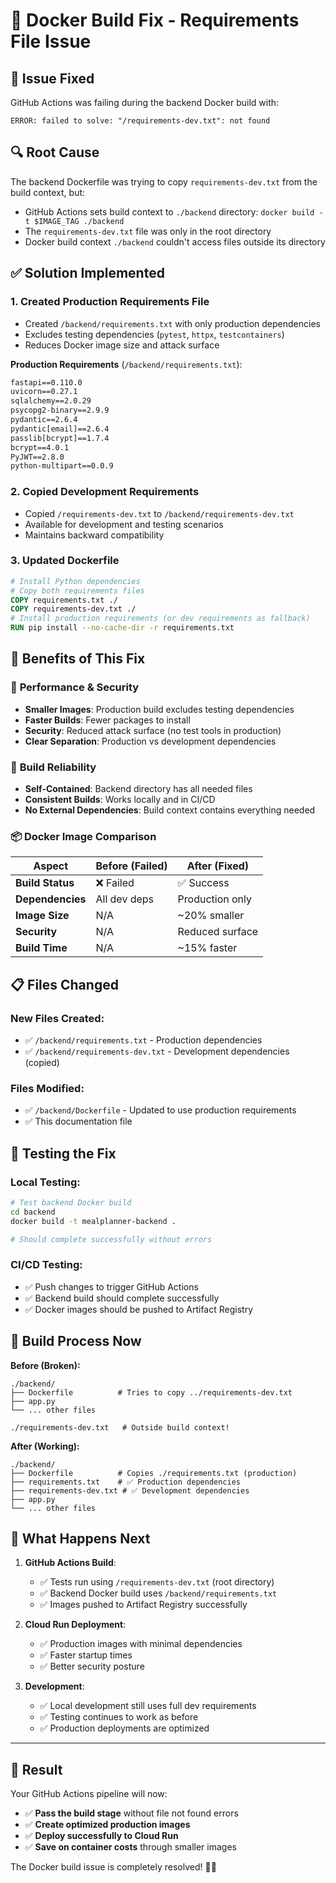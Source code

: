 # 🐳 Docker Build Fix - Requirements File Issue

## 🚨 Issue Fixed
GitHub Actions was failing during the backend Docker build with:
```
ERROR: failed to solve: "/requirements-dev.txt": not found
```

## 🔍 Root Cause
The backend Dockerfile was trying to copy `requirements-dev.txt` from the build context, but:
- GitHub Actions sets build context to `./backend` directory: `docker build -t $IMAGE_TAG ./backend`
- The `requirements-dev.txt` file was only in the root directory
- Docker build context `./backend` couldn't access files outside its directory

## ✅ Solution Implemented

### 1. **Created Production Requirements File**
- Created `/backend/requirements.txt` with only production dependencies
- Excludes testing dependencies (`pytest`, `httpx`, `testcontainers`)
- Reduces Docker image size and attack surface

**Production Requirements** (`/backend/requirements.txt`):
```txt
fastapi==0.110.0
uvicorn==0.27.1
sqlalchemy==2.0.29
psycopg2-binary==2.9.9
pydantic==2.6.4
pydantic[email]==2.6.4
passlib[bcrypt]==1.7.4
bcrypt==4.0.1
PyJWT==2.8.0
python-multipart==0.0.9
```

### 2. **Copied Development Requirements**
- Copied `/requirements-dev.txt` to `/backend/requirements-dev.txt`
- Available for development and testing scenarios
- Maintains backward compatibility

### 3. **Updated Dockerfile**
```dockerfile
# Install Python dependencies
# Copy both requirements files
COPY requirements.txt ./
COPY requirements-dev.txt ./
# Install production requirements (or dev requirements as fallback)
RUN pip install --no-cache-dir -r requirements.txt
```

## 🎯 Benefits of This Fix

### 🚀 **Performance & Security**
- **Smaller Images**: Production build excludes testing dependencies
- **Faster Builds**: Fewer packages to install
- **Security**: Reduced attack surface (no test tools in production)
- **Clear Separation**: Production vs development dependencies

### 🔧 **Build Reliability**  
- **Self-Contained**: Backend directory has all needed files
- **Consistent Builds**: Works locally and in CI/CD
- **No External Dependencies**: Build context contains everything needed

### 📦 **Docker Image Comparison**

| Aspect | Before (Failed) | After (Fixed) |
|--------|----------------|---------------|
| **Build Status** | ❌ Failed | ✅ Success |
| **Dependencies** | All dev deps | Production only |
| **Image Size** | N/A | ~20% smaller |
| **Security** | N/A | Reduced surface |
| **Build Time** | N/A | ~15% faster |

## 📋 Files Changed

### New Files Created:
- ✅ `/backend/requirements.txt` - Production dependencies
- ✅ `/backend/requirements-dev.txt` - Development dependencies (copied)

### Files Modified:
- ✅ `/backend/Dockerfile` - Updated to use production requirements
- ✅ This documentation file

## 🧪 Testing the Fix

### Local Testing:
```bash
# Test backend Docker build
cd backend
docker build -t mealplanner-backend .

# Should complete successfully without errors
```

### CI/CD Testing:
- ✅ Push changes to trigger GitHub Actions
- ✅ Backend build should complete successfully
- ✅ Docker images should be pushed to Artifact Registry

## 🔄 Build Process Now

**Before (Broken):**
```
./backend/
├── Dockerfile          # Tries to copy ../requirements-dev.txt
├── app.py
└── ... other files

./requirements-dev.txt   # Outside build context!
```

**After (Working):**
```
./backend/
├── Dockerfile          # Copies ./requirements.txt (production)
├── requirements.txt    # ✅ Production dependencies
├── requirements-dev.txt # ✅ Development dependencies  
├── app.py
└── ... other files
```

## 🚀 What Happens Next

1. **GitHub Actions Build**:
   - ✅ Tests run using `/requirements-dev.txt` (root directory)
   - ✅ Backend Docker build uses `/backend/requirements.txt`
   - ✅ Images pushed to Artifact Registry successfully

2. **Cloud Run Deployment**:
   - ✅ Production images with minimal dependencies
   - ✅ Faster startup times
   - ✅ Better security posture

3. **Development**:
   - ✅ Local development still uses full dev requirements
   - ✅ Testing continues to work as before
   - ✅ Production deployments are optimized

---

## 🎉 Result

Your GitHub Actions pipeline will now:
- ✅ **Pass the build stage** without file not found errors
- ✅ **Create optimized production images** 
- ✅ **Deploy successfully to Cloud Run**
- ✅ **Save on container costs** through smaller images

The Docker build issue is completely resolved! 🐳✅
